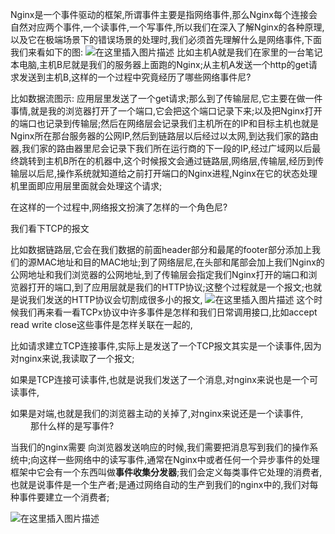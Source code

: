Nginx是一个事件驱动的框架,所谓事件主要是指网络事件,那么Nginx每个连接会自然对应两个事件,一个读事件,一个写事件,所以我们在深入了解Nginx的各种原理,以及它在极端场景下的错误场景的处理时,我们必须首先理解什么是网络事件,下面我们来看如下的图:
![在这里插入图片描述](https://i-blog.csdnimg.cn/blog_migrate/c056f6475bd3034bb03b9dbbf6ef46fe.png)
比如主机A就是我们在家里的一台笔记本电脑,主机B尼就是我们的服务器上面跑的Nginx;从主机A发送一个http的get请求发送到主机B,这样的一个过程中究竟经历了哪些网络事件尼?

比如数据流图示:
应用层里发送了一个get请求;那么到了传输层尼,它主要在做一件事情,就是我的浏览器打开了一个端口,它会把这个端口记录下来;以及把Nginx打开的端口也记录到传输层;然后在网络层会记录我们主机所在的IP和目标主机也就是Nginx所在那台服务器的公网IP,然后到链路层以后经过以太网,到达我们家的路由器,我们家的路由器里尼会记录下我们所在运行商的下一段的IP,经过广域网以后最终跳转到主机B所在的机器中,这个时候报文会通过链路层,网络层,传输层,经历到传输层以后尼,操作系统就知道给之前打开端口的Nginx进程,Nginx在它的状态处理机里面即应用层里面就会处理这个请求;

在这样的一个过程中,网络报文扮演了怎样的一个角色尼?

我们看下TCP的报文

比如数据链路层,它会在我们数据的前面header部分和最尾的footer部分添加上我们的源MAC地址和目的MAC地址;到了网络层尼,在头部和尾部会加上我们Nginx的公网地址和我们浏览器的公网地址,到了传输层会指定我们Nginx打开的端口和浏览器打开的端口,到了应用层就是我们的HTTP协议;这整个过程就是一个报文;也就是说我们发送的HTTP协议会切割成很多小的报文,
![在这里插入图片描述](https://i-blog.csdnimg.cn/blog_migrate/22fefa83085802ee75dc3040f6cda6a8.png)
这个时候我们再来看一看TCPx协议中许多事件是怎样和我们日常调用接口,比如accept read write close这些事件是怎样关联在一起的,

比如请求建立TCP连接事件,实际上是发送了一个TCP报文其实是一个读事件,因为对nginx来说,我读取了一个报文;

如果是TCP连接可读事件,也就是说我们发送了一个消息,对nginx来说也是一个可读事件,

如果是对端,也就是我们的浏览器主动的关掉了,对nginx来说还是一个读事件,
　　
那什么样的是写事件?

当我们的nginx需要 向浏览器发送响应的时候,我们需要把消息写到我们的操作系统中;向这样一些网络中的读写事件,通常在Nginx中或者任何一个异步事件的处理框架中它会有一个东西叫做**事件收集分发器**;我们会定义每类事件它处理的消费者,也就是说事件是一个生产者;是通过网络自动的生产到我们的nginx中的,我们对每种事件要建立一个消费者;

![在这里插入图片描述](https://i-blog.csdnimg.cn/blog_migrate/718b7c1fc8fbbc7b73f90b188e0e6b8c.png)

